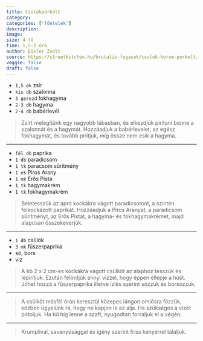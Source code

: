 ```yaml
---
title: Csülökpörkölt
category:
categories: ['főételek']
description: 
image: 
size: 4 fő
time: 1,5-2 óra
author: Eisler Zsolt
source: https://streetkitchen.hu/brutalis-fogasok/csulok-korom-porkolt/
veggie: false
draft: false
---
```


- `1,5 ek` zsír
- `kis db` szalonna
- `3 gerezd` fokhagyma
- `2-3 db` hagyma
- `2-4 db` babérlevél

> Zsírt melegítünk egy nagyobb lábasban, és elkezdjük pirítani benne a szalonnát és a hagymát. Hozzáadjuk a babérlevelet, az egész fokhagymát, és tovább pirítjuk, míg össze nem esik a hagyma.

---

- `fél db` paprika
- `1 db` paradicsom
- `1 tk` paracsom sűrítmény
- `1 ek` Piros Arany
- `1 mk` Erős Pista
- `1 tk` hagymakrém
- `1 tk` fokhagymakrém

> Beletesszük az apró kockákra vágott paradicsomot, a szintén felkockázott paprikát. Hozzáadjuk a Piros Aranyat, a paradicsom sűrítményt, az Erős Pistát, a hagyma- és fokhagymakrémet, majd alaposan összekeverjük.

---

- `1 db` csülök
- `3 mk` fűszerpaprika
- só, bors
- víz

> A kb 2 x 2 cm-es kockákra vágott csülköt az alaphoz tesszük és lepirítjuk. Ezután felöntjük annyi vízzel, hogy éppen ellepje a húst. Jöhet hozzá a fűszerpaprika illetve ízlés szerint sózzuk és borsozzuk.

---

> A csülköt másfél órán keresztül közepes lángon omlósra fözzük, közben ügyelünk rá, hogy ne kapjon le az alja. Ha szükséges a vizet pótoljuk. Ha túl híg lenne a szaft, nyugodtan forraljuk el a végén.

---

> Krumplival, savanyúsággal és igény szerint friss kenyérrel tálaljuk.
